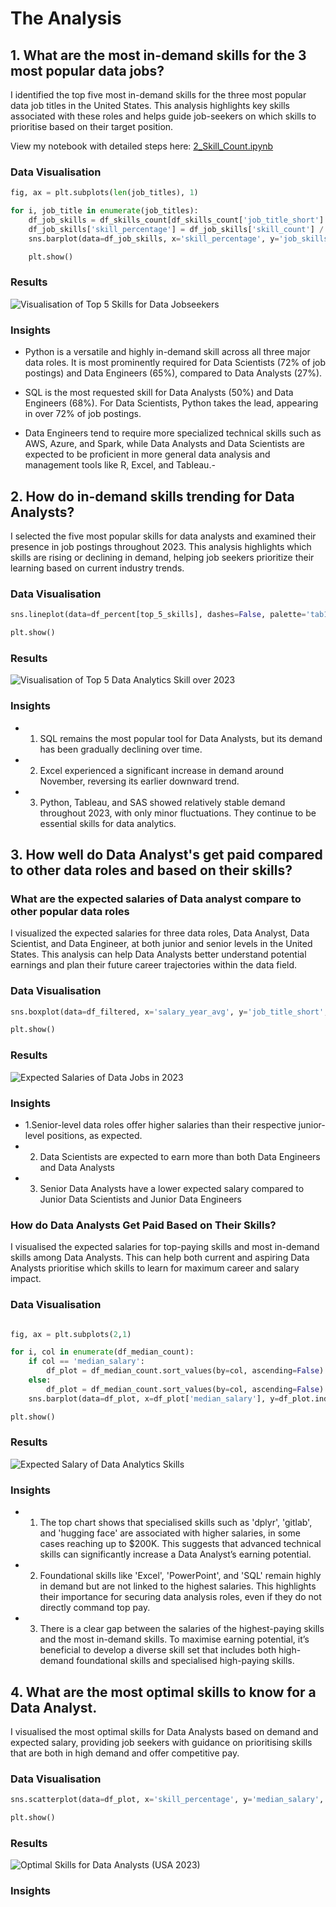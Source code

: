 # The Analysis

## 1. What are the most in-demand skills for the 3 most popular data jobs?

I identified the top five most in-demand skills for the three most popular data job titles in the United States.  This analysis highlights key skills associated with these roles and helps guide job-seekers on which skills to prioritise based on their target position.

View my notebook with detailed steps here: 
[2_Skill_Count.ipynb](2_Data_Analytics_Project/2_Skills_Count.ipynb)

### Data Visualisation

```python
fig, ax = plt.subplots(len(job_titles), 1)

for i, job_title in enumerate(job_titles):
    df_job_skills = df_skills_count[df_skills_count['job_title_short'] == job_title].head(5)
    df_job_skills['skill_percentage'] = df_job_skills['skill_count'] / len(df_US[df_US['job_title_short'] == job_title]) * 100
    sns.barplot(data=df_job_skills, x='skill_percentage', y='job_skills', ax=ax[i], hue='skill_percentage', palette='dark:b_r')

    plt.show()
```

### Results

![Visualisation of Top 5 Skills for Data Jobseekers](2_Data_Analytics_Project/images/top_5_skills.png)

### Insights 
- Python is a versatile and highly in-demand skill across all three major data roles. It is most prominently required for Data Scientists (72% of job postings) and Data Engineers (65%), compared to Data Analysts (27%).

- SQL is the most requested skill for Data Analysts (50%) and Data Engineers (68%). For Data Scientists, Python takes the lead, appearing in over 72% of job postings.

- Data Engineers tend to require more specialized technical skills such as AWS, Azure, and Spark, while Data Analysts and Data Scientists are expected to be proficient in more general data analysis and management tools like R, Excel, and Tableau.- 

## 2. How do in-demand skills trending for Data Analysts?

I selected the five most popular skills for data analysts and examined their presence in job postings throughout 2023. This analysis highlights which skills are rising or declining in demand, helping job seekers prioritize their learning based on current industry trends.

### Data Visualisation

``` python
sns.lineplot(data=df_percent[top_5_skills], dashes=False, palette='tab10')

plt.show()
```

### Results
![Visualisation of Top 5 Data Analytics Skill over 2023](2_Data_Analytics_Project/images/data_analytics_skills_overtime.png)

### Insights
- 1. SQL remains the most popular tool for Data Analysts, but its demand has been gradually declining over time.
- 2. Excel experienced a significant increase in demand around November, reversing its earlier downward trend.
- 3. Python, Tableau, and SAS showed relatively stable demand throughout 2023, with only minor fluctuations. They continue to be essential skills for data analytics.

## 3. How well do Data Analyst's get paid compared to other data roles and based on their skills?

### What are the expected salaries of Data analyst compare to other popular data roles

I visualized the expected salaries for three data roles, Data Analyst, Data Scientist, and Data Engineer, at both junior and senior levels in the United States. This analysis can help Data Analysts better understand potential earnings and plan their future career trajectories within the data field.

### Data Visualisation

```python
sns.boxplot(data=df_filtered, x='salary_year_avg', y='job_title_short', order=job_order)

plt.show()
```

### Results
![Expected Salaries of Data Jobs in 2023](2_Data_Analytics_Project/images/expected_salary.png)

### Insights
- 1.Senior-level data roles offer higher salaries than their respective junior-level positions, as expected.
- 2. Data Scientists are expected to earn more than both Data Engineers and Data Analysts
- 3. Senior Data Analysts have a lower expected salary compared to Junior Data Scientists and Junior Data Engineers

### How do Data Analysts Get Paid Based on Their Skills?

I visualised the expected salaries for top-paying skills and most in-demand skills among Data Analysts. This can help both current and aspiring Data Analysts prioritise which skills to learn for maximum career and salary impact.

### Data Visualisation

```python

fig, ax = plt.subplots(2,1)

for i, col in enumerate(df_median_count):
    if col == 'median_salary':
        df_plot = df_median_count.sort_values(by=col, ascending=False).head(10)
    else:
        df_plot = df_median_count.sort_values(by=col, ascending=False).head(10).sort_values(by='median_salary', ascending=False)
    sns.barplot(data=df_plot, x=df_plot['median_salary'], y=df_plot.index, ax=ax[i], hue='median_salary', palette='light:b')

plt.show()
``` 

### Results 
![Expected Salary of Data Analytics Skills](2_Data_Analytics_Project/images/top_paying_in_demand_skills.png)

### Insights
- 1. The top chart shows that specialised skills such as 'dplyr', 'gitlab', and 'hugging face' are associated with higher salaries, in some cases reaching up to $200K. This suggests that advanced technical skills can significantly increase a Data Analyst’s earning potential.

- 2. Foundational skills like 'Excel', 'PowerPoint', and 'SQL' remain highly in demand but are not linked to the highest salaries. This highlights their importance for securing data analysis roles, even if they do not directly command top pay.

- 3. There is a clear gap between the salaries of the highest-paying skills and the most in-demand skills. To maximise earning potential, it’s beneficial to develop a diverse skill set that includes both high-demand foundational skills and specialised high-paying skills. 

## 4. What are the most optimal skills to know for a Data Analyst.

I visualised the most optimal skills for Data Analysts based on demand and expected salary, providing job seekers with guidance on prioritising skills that are both in high demand and offer competitive pay.

### Data Visualisation

```python
sns.scatterplot(data=df_plot, x='skill_percentage', y='median_salary', hue='technology', palette='tab10', s=100, alpha=0.7)

plt.show()
```

### Results

![Optimal Skills for Data Analysts (USA 2023)](2_Data_Analytics_Project/images/optimal_skills.png)

### Insights

